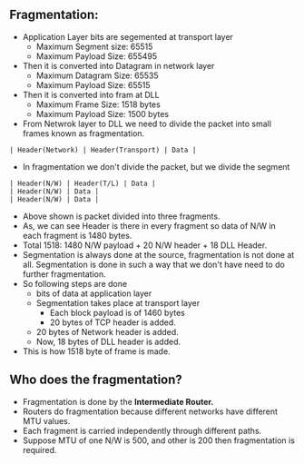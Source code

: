 ## Fragmentation:
- Application Layer bits are segemented at transport layer
  - Maximum Segment size: 65515
  - Maximum Payload Size: 655495
- Then it is converted into Datagram in network layer
  - Maximum Datagram Size: 65535
  - Maximum Payload Size: 65515
- Then it is converted into fram at DLL
  - Maximum Frame Size: 1518 bytes
  - Maximum Payload Size: 1500 bytes
- From Netwrok layer to DLL we need to divide the packet into small frames known as fragmentation.
```
| Header(Network) | Header(Transport) | Data |
```
- In fragmentation we don't divide the packet, but we divide the segment
```
| Header(N/W) | Header(T/L) | Data |
| Header(N/W) | Data |
| Header(N/W) | Data |
```
- Above shown is packet divided into three fragments.
- As, we can see Header is there in every fragment so data of N/W in each fragment is 1480 bytes.
- Total 1518: 1480 N/W payload + 20 N/W header + 18 DLL Header.
- Segmentation is always done at the source, fragmentation is not done at all. Segmentation is done in such a way that we don't have need to do further fragmentation.
- So following steps are done
  - bits of data at application layer
  - Segmentation takes place at transport layer
    - Each block payload is of 1460 bytes
    - 20 bytes of TCP header is added.
  - 20 bytes of Network header is added.
  - Now, 18 bytes of DLL header is added.
- This is how 1518 byte of frame is made.

## Who does the fragmentation?
- Fragmentation is done by the **Intermediate Router.**
- Routers do fragmentation because different networks have different MTU values.
- Each fragment is carried independently through different paths.
- Suppose MTU of one N/W is 500, and other is 200 then fragmentation is required.